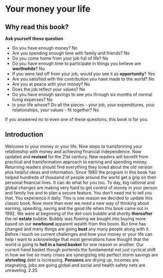 # Your money your life

## Why read this book?

**Ask yourself these question**

- Do you have enough money? No
- Are you spending enough time with family and friends? No
- Do you come home from your job full of life? No
- Do you have enough time to participate in things you believe are **worthwhile**? No
- If you were laid off from your job, would you see it as **opportunity**? Yes
- Are you satisfied with the contribution you have made to the world? No
- Are you at peace with your money? No
- Does the job reflect your values? No
- Do you have enough savings to see you through six months of normal living expenses? No
- Is your life whose? Do all the pieces - your job, your expenditures, your relationships, your values - fit together? No

If you answered no to even one of these questions, this book is for you.

## Introduction

Welcome to your money or your life. Nine steps to transforming your relationship with money and achieving financial independence. Now updated and **revised** for the 21st century. New readers will benefit from practical and transformation approach to earning and spending money. Returning readers should find everything they loved about the old version plus helpful ideas and information. Since 1980 the program in this book has helped hundreds of thousand of people around the world get a grip on their personal financial lives. It can do what for you too. To day, big national and global changes are making very hard to get control of money in your person and family live and to plan a secure feature. You don't need me to tell you that. You experience it daily. This is one reason we decided to update this classic book. Now more than ever we need a new way of thinking about earning, speeding, saving and the good life when this book came out in 1992. We were at beginning of the dot-com bubble and shortly **thereafter** the rel **estate** bubble. Bubbly was flowing we bought into buying more based on our **newfound** apparent wealth from this boom. But time has changed and many things are going **bust** any many people along with it. Before i touch on current challenges and how your money or your life can help i want to acknowledge that most generations have thought that the world is going to **hell in a hand basket** for one reason or another. Our current hand basket though portends the fundamental not just cyclical shift in how we live so many crises are synergizing into perfect storm savings are **shriveling** debt is increasing. **Pensions** are drying up, incomes are stagnating, jobs are going global and social and health safety nets are unraveling. 2.25